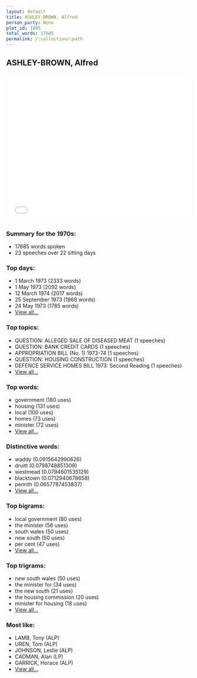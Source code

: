 ```yaml
---
layout: default
title: ASHLEY-BROWN, Alfred
person_party: None
plot_id: 1095
total_words: 17685
permalink: /:collection/:path
---
```


## ASHLEY-BROWN, Alfred

<iframe width="100%" height="400" frameborder="0" scrolling="no" src="//plot.ly/~wragge/1095.embed"></iframe>


### Summary for the 1970s:

* 17685 words spoken
* 23 speeches over 22 sitting days


### Top days:

* 1 March 1973 (2333 words)
* 1 May 1973 (2092 words)
* 12 March 1974 (2017 words)
* 25 September 1973 (1968 words)
* 24 May 1973 (1785 words)
* [View all...](days/)


### Top topics:

* QUESTION: ALLEGED SALE OF DISEASED MEAT (1 speeches)
* QUESTION: BANK CREDIT CARDS (1 speeches)
* APPROPRIATION BILL (No. 1) 1973-74 (1 speeches)
* QUESTION: HOUSING CONSTRUCTION (1 speeches)
* DEFENCE SERVICE HOMES BILL 1973: Second Reading (1 speeches)
* [View all...](topics/)


### Top words:

* government (180 uses)
* housing (131 uses)
* local (100 uses)
* homes (73 uses)
* minister (72 uses)
* [View all...](words/)


### Distinctive words:

* waddy (0.0915642990626)
* druitt (0.0798748851309)
* westmead (0.0794601535129)
* blacktown (0.0712940678658)
* penrith (0.0657787453837)
* [View all...](sig_words/)


### Top bigrams:

* local government (80 uses)
* the minister (56 uses)
* south wales (50 uses)
* new south (50 uses)
* per cent (47 uses)
* [View all...](bigrams/)


### Top trigrams:

* new south wales (50 uses)
* the minister for (34 uses)
* the new south (21 uses)
* the housing commission (20 uses)
* minister for housing (18 uses)
* [View all...](trigrams/)


### Most like:

* LAMB, Tony (ALP)
* UREN, Tom (ALP)
* JOHNSON, Leslie (ALP)
* CADMAN, Alan (LP)
* GARRICK, Horace (ALP)
* [View all...](similarities/)
